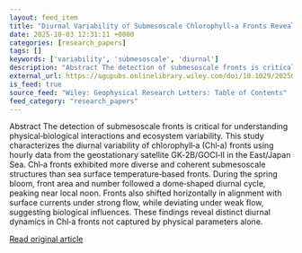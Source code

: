 ```yaml
---
layout: feed_item
title: "Diurnal Variability of Submesoscale Chlorophyll‐a Fronts Revealed by Hourly Geostationary Satellite Observations"
date: 2025-10-03 12:31:11 +0000
categories: [research_papers]
tags: []
keywords: ['variability', 'submesoscale', 'diurnal']
description: "Abstract The detection of submesoscale fronts is critical for understanding physical‐biological interactions and ecosystem variability"
external_url: https://agupubs.onlinelibrary.wiley.com/doi/10.1029/2025GL117201?af=R
is_feed: true
source_feed: "Wiley: Geophysical Research Letters: Table of Contents"
feed_category: "research_papers"
---
```


Abstract The detection of submesoscale fronts is critical for understanding physical‐biological interactions and ecosystem variability. This study characterizes the diurnal variability of chlorophyll‐a (Chl‐a) fronts using hourly data from the geostationary satellite GK‐2B/GOCI‐II in the East/Japan Sea. Chl‐a fronts exhibited more diverse and coherent submesoscale structures than sea surface temperature‐based fronts. During the spring bloom, front area and number followed a dome‐shaped diurnal cycle, peaking near local noon. Fronts also shifted horizontally in alignment with surface currents under strong flow, while deviating under weak flow, suggesting biological influences. These findings reveal distinct diurnal dynamics in Chl‐a fronts not captured by physical parameters alone.

[Read original article](https://agupubs.onlinelibrary.wiley.com/doi/10.1029/2025GL117201?af=R)
